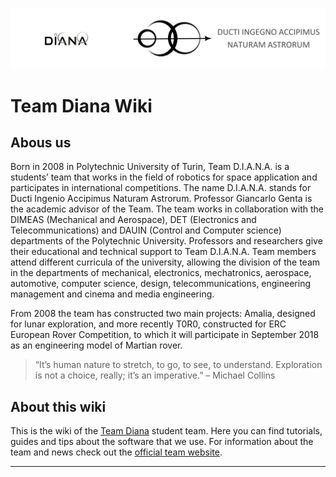 ![](images/header-logo-wiki.png)

# Team Diana Wiki 

## Abous us

Born in 2008 in Polytechnic University of Turin, Team D.I.A.N.A. is a students’ team that works in the field of robotics for space application and participates in international competitions.
The name D.I.A.N.A. stands for Ducti Ingenio Accipimus Naturam Astrorum.
Professor Giancarlo Genta is the academic advisor of the Team.
The team works in collaboration with the DIMEAS (Mechanical and Aerospace), DET (Electronics and Telecommunications) and DAUIN (Control and Computer science) departments of the Polytechnic University.
Professors and researchers give their educational and technical support to Team D.I.A.N.A.
Team members attend different curricula of the university, allowing the division of the team in the departments of mechanical, electronics, mechatronics, aerospace, automotive, computer science, design, telecommunications, engineering management and cinema and media engineering.

From 2008 the team has constructed two main projects: Amalia, designed for lunar exploration, and more recently T0R0, constructed for ERC European Rover Competition, to which it will participate in September 2018 as an engineering model of Martian rover.

> “It’s human nature to stretch, to go, to see, to understand. Exploration is not a choice, really; it’s an imperative.” – Michael Collins

## About this wiki 

This is the wiki of the [Team Diana](http://teamdiana.org/) student team. Here you can find tutorials, guides and tips about the software that we use. 
For information about the team and news check out the [official team website](http://teamdiana.org/).  

---
